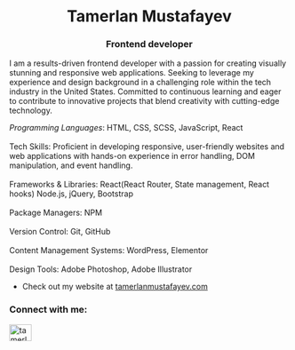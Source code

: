 <h1 align="center">Tamerlan Mustafayev</h1>
<h3 align="center">Frontend developer</h3>


<p> I am a results-driven  frontend developer with a passion for creating visually stunning and responsive web applications. Seeking to leverage my experience and design background in a challenging role within the tech industry in the United States. Committed to continuous learning and eager to contribute to innovative projects that blend creativity with cutting-edge technology.</p>

<i>Programming Languages</i>: HTML, CSS, SCSS, JavaScript, React <br>
 <br>
Tech Skills: Proficient in developing responsive, user-friendly websites and web applications with hands-on experience in error handling, DOM manipulation, and event handling. <br>
 <br>
Frameworks & Libraries: React(React Router, State management, React hooks) Node.js, jQuery, Bootstrap <br>
 <br>
Package Managers: NPM <br>
 <br>
Version Control: Git, GitHub <br>
 <br>
Content Management Systems: WordPress, Elementor <br>
 <br>
Design Tools: Adobe Photoshop, Adobe Illustrator <br>

- Check out my website at [tamerlanmustafayev.com](https://tamerlanmustafayev.com/)


<h3 align="left">Connect with me:</h3>
<p align="left">
<a href="https://linkedin.com/in/tamerlanmustafayev" target="blank"><img align="center" src="https://cdn.worldvectorlogo.com/logos/linkedin-icon.svg" alt="tamerlanmustafayev" height="30" width="40" /></a>

</p>





